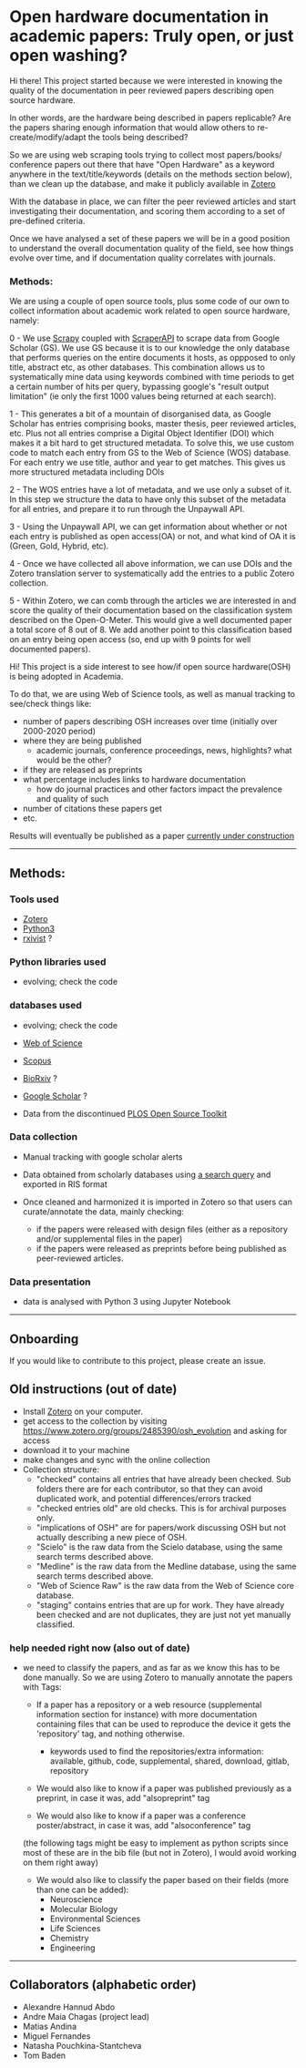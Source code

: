 # Open hardware documentation in academic papers: Truly open, or just open washing?


Hi there! This project started because we were interested in knowing the 
quality of the documentation in peer reviewed papers describing open source 
hardware. 

In other words, are the hardware being described in papers replicable? Are the 
papers sharing enough information that would allow others to re-create/modify/adapt
the tools being described?

So we are using web scraping tools trying to collect most papers/books/
conference papers out there that have "Open Hardware" as a keyword anywhere in 
the text/title/keywords (details on the methods section below), than we clean 
up the database, and make it publicly available in [Zotero](https://www.zotero.org/groups/4871493/open_hardware_database)

With the database in place, we can filter the peer reviewed articles and start 
investigating their documentation, and scoring them according to a set of pre-defined
criteria.

Once we have analysed a set of these papers we will be in a good position to 
understand the overall documentation quality of the field, see how things evolve
over time, and if documentation quality correlates with journals.


### Methods:

We are using a couple of open source tools, plus some code of our own to collect
information about academic work related to open source hardware, namely:

0 - We use [Scrapy](https://scrapy.org/) coupled with [ScraperAPI](https://www.scraperapi.com/)
to scrape data from Google Scholar (GS). We use GS because it is to our knowledge
the only database that performs queries on the entire documents it hosts,
as oppposed to only title, abstract etc, as other databases. This combination 
allows us to systematically mine data using keywords combined with time 
periods to get a certain number of hits per query, bypassing google's "result 
output limitation" (ie only the first 1000 values being returned at each search).

1 - This generates a bit of a mountain of disorganised data, as Google Scholar 
has entries comprising books, master thesis, peer reviewed articles, etc. Plus 
not all entries comprise a Digital Object Identifier (DOI) which makes it a bit
hard to get structured metadata. To solve this, we use custom code to match
each entry from GS to the Web of Science (WOS) database. For each entry we 
use title, author and year to get matches. This gives us more structured metadata
including DOIs

2 - The WOS entries have a lot of metadata, and we use only a subset of it. In 
this step we structure the data to have only this subset of the metadata for all
entries, and prepare it to run through the Unpaywall API.

3 - Using the Unpaywall API, we can get information about whether or not each 
entry is published as open access(OA) or not, and what kind of OA it is (Green,
Gold, Hybrid, etc).

4 - Once we have collected all above information, we can use DOIs and the 
Zotero translation server to systematically add the entries to a public Zotero
collection.

5 - Within Zotero, we can comb through the articles we are interested in and 
score the quality of their documentation based on the classification system
described on the Open-O-Meter. This would give a well documented paper a total
score of 8 out of 8. We add another point to this classification based on 
an entry being open access (so, end up with 9 points for well documented papers). 

Hi! This project is a side interest to see how/if open source hardware(OSH) is being adopted in Academia. 

To do that, we are using Web of Science tools, as well as manual tracking to see/check things like:
- number of papers describing OSH increases over time (initially over 2000-2020 period)
- where they are being published
  - academic journals, conference proceedings, news, highlights? what would be the other?
- if they are released as preprints
- what percentage includes links to hardware documentation
  - how do journal practices and other factors impact the prevalence and quality of such
- number of citations these papers get
- etc.

Results will eventually be published as a paper [currently under construction](https://docs.google.com/document/d/11K1XJKBIxdgYoO2fNESj3t8K9d_UI31NhEpDk5qaYH0/edit?usp=sharing)

----

## Methods:

### Tools used

- [Zotero](<https://www.zotero.org/>)
- [Python3](<https://www.python.org/>)
- [rxivist](<https://rxivist.org/docs>) ?

### Python libraries used
- evolving; check the code

### databases used
- evolving; check the code

- [Web of Science](<webofknowledge.com>)
- [Scopus](<https://www.scopus.com/>)
- [BioRxiv](<https://www.biorxiv.org/>) ?
- [Google Scholar](<https://scholar.google.com/>) ?

- Data from the discontinued [PLOS Open Source Toolkit](https://collections.plos.org/collection/open-source-toolkit-hardware/)

### Data collection 

- Manual tracking with google scholar alerts

- Data obtained from scholarly databases using [a search query](code/project_definitions.py) and exported in RIS format

- Once cleaned and harmonized it is imported in Zotero so that users can curate/annotate the data, mainly checking:
  - if the papers were released with design files (either as a repository and/or supplemental files in the paper)
  - if the papers were released as preprints before being published as peer-reviewed articles.

### Data presentation

- data is analysed with Python 3 using Jupyter Notebook
  
---

## Onboarding

If you would like to contribute to this project, please create an issue.


## Old instructions (out of date)

- Install [Zotero](https://www.zotero.org/) on your computer.
- get access to the collection by visiting https://www.zotero.org/groups/2485390/osh_evolution and asking for access
- download it to your machine
- make changes and sync with the online collection
- Collection structure:
  - "checked" contains all entries that have already been checked. Sub folders there are for each contributor, so that they can avoid duplicated work, and potential differences/errors tracked
  - "checked entries old" are old checks. This is for archival purposes only.
  - "implications of OSH" are for papers/work discussing OSH but not actually describing a new piece of OSH.
  - "Scielo" is the raw data from the Scielo database, using the same search terms described above.
  - "Medline" is the raw data from the Medline database, using the same search terms described above.
  - "Web of Science Raw" is the raw data from the Web of Science core database.
  - "staging" contains entries that are up for work. They have already been checked and are not duplicates, they are just not yet manually classified.


### help needed right now (also out of date)

- we need to classify the papers, and as far as we know this has to be done manually. So we are using Zotero to manually annotate the papers with Tags:

  - If a paper has a repository or a web resource (supplemental information section for instance) with more documentation containing files that can be used to reproduce the device it gets the 'repository' tag, and nothing otherwise.
    - keywords used to find the repositories/extra information:
        available, github, code, supplemental, shared, download, gitlab, repository 

  - We would also like to know if a paper was published previously as a preprint, in case it was, add "alsopreprint" tag
  
  - We would also like to know if a paper was a conference poster/abstract, in case it was, add "alsoconference" tag
  
  (the following tags might be easy to implement as python scripts since most of these are in the bib file (but not in Zotero), I would avoid working on them right away)

  - We would also like to classify the paper based on their fields (more than one can be added):
    - Neuroscience
    - Molecular Biology
    - Environmental Sciences
    - Life Sciences
    - Chemistry
    - Engineering

---

## Collaborators (alphabetic order)

- Alexandre Hannud Abdo
- Andre Maia Chagas (project lead)
- Matias Andina
- Miguel Fernandes
- Natasha Pouchkina-Stantcheva
- Tom Baden
